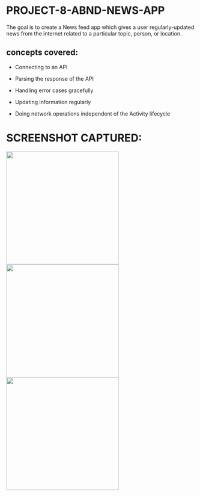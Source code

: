 # PROJECT-8-ABND-NEWS-APP

The goal is to create a News feed app which gives a user regularly-updated news from the internet related to a particular topic, person, or location.

## concepts covered:

- Connecting to an API

- Parsing the response of the API

- Handling error cases gracefully

- Updating information regularly

- Doing network operations independent of the Activity lifecycle

# SCREENSHOT CAPTURED:

<img src="https://user-images.githubusercontent.com/27724580/27987064-0d809f46-63bd-11e7-9ccb-ec30a2134c74.png" width="300"/>

<img src="https://user-images.githubusercontent.com/27724580/27987063-0d7a24d6-63bd-11e7-9c5a-07a184817910.png" width="300"/>


<img src="https://user-images.githubusercontent.com/27724580/27987065-0d81469e-63bd-11e7-8d00-b6d501bebc16.png" width="300"/>

